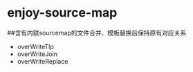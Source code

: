 # enjoy-source-map 
##含有内联sourcemap的文件合并、模板替换后保持原有对应关系
- overWriteTlp
- overWriteJoin
- overWriteReplace